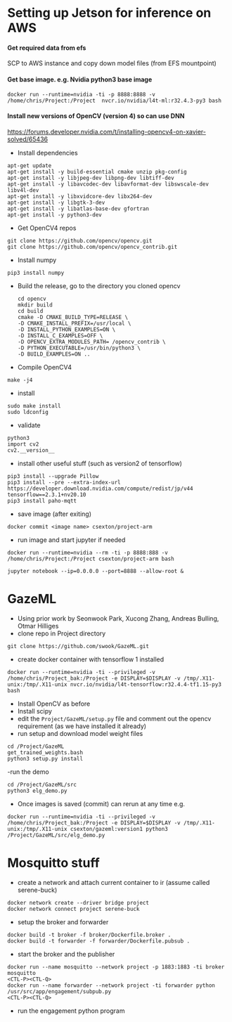# Setting up Jetson for inference on AWS

#### Get required data from efs
SCP to AWS instance and copy down model files (from EFS mountpoint)

#### Get base image. e.g. Nvidia python3 base image
```
docker run --runtime=nvidia -ti -p 8888:8888 -v /home/chris/Project:/Project  nvcr.io/nvidia/l4t-ml:r32.4.3-py3 bash
```

#### Install new versions of OpenCV (version 4) so can use DNN
https://forums.developer.nvidia.com/t/installing-opencv4-on-xavier-solved/65436

- Install dependencies
```
apt-get update
apt-get install -y build-essential cmake unzip pkg-config
apt-get install -y libjpeg-dev libpng-dev libtiff-dev
apt-get install -y libavcodec-dev libavformat-dev libswscale-dev libv4l-dev
apt-get install -y libxvidcore-dev libx264-dev
apt-get install -y libgtk-3-dev
apt-get install -y libatlas-base-dev gfortran
apt-get install -y python3-dev
```
- Get OpenCV4 repos
```
git clone https://github.com/opencv/opencv.git
git clone https://github.com/opencv/opencv_contrib.git
```
- Install numpy
```
pip3 install numpy
```

- Build the release, go to the directory you cloned opencv

  ```
  cd opencv
  mkdir build
  cd build
  cmake -D CMAKE_BUILD_TYPE=RELEASE \
  -D CMAKE_INSTALL_PREFIX=/usr/local \
  -D INSTALL_PYTHON_EXAMPLES=ON \
  -D INSTALL_C_EXAMPLES=OFF \
  -D OPENCV_EXTRA_MODULES_PATH= /opencv_contrib \
  -D PYTHON_EXECUTABLE=/usr/bin/python3 \
  -D BUILD_EXAMPLES=ON ..
  ```

- Compile OpenCV4
```
make -j4
```

- install
```
sudo make install
sudo ldconfig
```

- validate
```
python3
import cv2
cv2.__version__
```

- install other useful stuff (such as version2 of tensorflow)
```
pip3 install --upgrade Pillow
pip3 install --pre --extra-index-url https://developer.download.nvidia.com/compute/redist/jp/v44 tensorflow==2.3.1+nv20.10
pip3 install paho-mqtt
```

- save image (after exiting)
```
docker commit <image name> csexton/project-arm
```

- run image and start jupyter if needed
```
docker run --runtime=nvidia --rm -ti -p 8888:888 -v /home/chris/Project:/Project csexton/project-arm bash
```
```
jupyter notebook --ip=0.0.0.0 --port=8888 --allow-root &
```

# GazeML
- Using prior work by Seonwook Park, Xucong Zhang, Andreas Bulling, Otmar Hilliges
- clone repo in Project directory
```
git clone https://github.com/swook/GazeML.git
```

- create docker container with tensorflow 1 installed
```
docker run --runtime=nvidia -ti --privileged -v /home/chris/Project_bak:/Project -e DISPLAY=$DISPLAY -v /tmp/.X11-unix:/tmp/.X11-unix nvcr.io/nvidia/l4t-tensorflow:r32.4.4-tf1.15-py3 bash
```

- Install OpenCV as before
- Install scipy
- edit the `Project/GazeML/setup.py` file and comment out the opencv requirement (as we have installed it already)
- run setup and download model weight files
```
cd /Project/GazeML
get_trained_weights.bash
python3 setup.py install
```

-run the demo
```
cd /Project/GazeML/src
python3 elg_demo.py
```

- Once images is saved (commit) can rerun at any time e.g.
```
docker run --runtime=nvidia -ti --privileged -v /home/chris/Project_bak:/Project -e DISPLAY=$DISPLAY -v /tmp/.X11-unix:/tmp/.X11-unix csexton/gazeml:version1 python3 /Project/GazeML/src/elg_demo.py
```

# Mosquitto stuff

- create a network and attach current container to ir (assume called serene-buck)

```
docker network create --driver bridge project
docker network connect project serene-buck
```

- setup the broker and forwarder
```
docker build -t broker -f broker/Dockerfile.broker .
docker build -t forwarder -f forwarder/Dockerfile.pubsub .
```

- start the broker and the publisher
```
docker run --name mosquitto --network project -p 1883:1883 -ti broker mosquitto
<CTL-P><CTL-Q>
docker run --name forwarder --network project -ti forwarder python /usr/src/app/engagement/subpub.py
<CTL-P><CTL-Q>
```

- run the engagement python program


